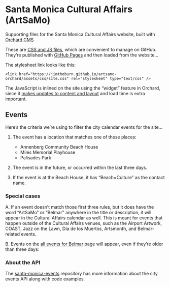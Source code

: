 # Santa Monica Cultural Affairs (ArtSaMo)

Supporting files for the Santa Monica Cultural Affairs website, built with [Orchard CMS](https://orchardproject.net/)

These are [CSS and JS files](https://github.com/jimthoburn/artsamo-orchard/tree/master/assets), which are convenient to manage on GitHub. They’re published with [GitHub Pages](https://pages.github.com/) and then loaded from the website…

The stylesheet link looks like this:
```
<link href="https://jimthoburn.github.io/artsamo-orchard/assets/css/site.css" rel="stylesheet" type="text/css" />
```

The JavaScript is inlined on the site using the “widget” feature in Orchard, since it [makes updates to content and layout](https://github.com/jimthoburn/artsamo-orchard/blob/master/assets/js/shim.js) and load time is extra important.

## Events

Here’s the criteria we’re using to filter the city calendar events for the site…
 
1. The event has a location that matches one of these places:

   * Annenberg Community Beach House
   * Miles Memorial Playhouse
   * Palisades Park

2. The event is in the future, or occurred within the last three days.

3. If the event is at the Beach House, it has “Beach=Culture” as the contact name.

### Special cases

A. If an event doesn’t match those first three rules, but it does have the word “ArtSaMo” or “Belmar” anywhere in the title or description, it will appear in the Cultural Affairs calendar as well. This is meant for events that happen outside of the Cultural Affairs venues, such as the Airport Artwork, COAST, Jazz on the Lawn, Día de los Muertos, Artsmonth, and Belmar-related events.

B. Events on the [all events for Belmar](https://www.santamonica.gov/arts/belmar-events) page will appear, even if they’re older than three days:

### About the API

The [santa-monica-events](https://github.com/jimthoburn/santa-monica-events) repository has more information about the city events API along with code examples.
